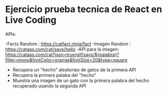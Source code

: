 # Ejercicio prueba tecnica de React en Live Coding

APIs:

-Facts Random : https://catfact.ninja/fact
-Imagen Random : https://cataas.com/cat/says/hello
    -API para la imagen:
    https://cataas.com/cat?json=true/gif/says/${palabra}?filter=mono&fontColor=orange&fontSize=20&type=square

- Recupera un "hecho" aleatoriao de gatos de la primera API
- Recupera la primera palaba del "hecho"
- Muestra una imagen de un gato con la primera palabra del hecho recuperado usando la segunda API